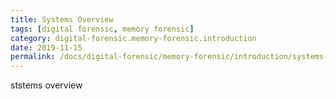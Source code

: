 ```yaml
---
title: Systems Overview
tags: [digital forensic, memory forensic]
category: digital-forensic.memory-forensic.introduction
date: 2019-11-15
permalink: /docs/digital-forensic/memory-forensic/introduction/systems-overview
---
```


ststems overview
